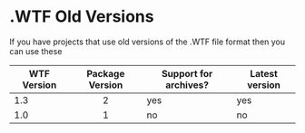 
# .WTF Old Versions

If you have projects that use old versions of the .WTF file format then you can use these


| WTF Version 	| Package Version 	| Support for archives? 	| Latest version 	|
|-------------	|:---------------:	|-----------------------	|----------------	|
| 1.3         	| 2               	| yes                   	| yes            	|
| 1.0         	| 1               	| no                    	| no             	|